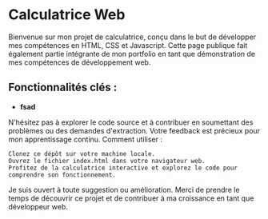 # Calculatrice Web
Bienvenue sur mon projet de calculatrice, conçu dans le but de développer mes compétences en HTML, CSS et Javascript. Cette page publique fait également partie intégrante de mon portfolio en tant que démonstration de mes compétences de développement web.
## Fonctionnalités clés : 
* **fsad**
        

N'hésitez pas à explorer le code source et à contribuer en soumettant des problèmes ou des demandes d'extraction. Votre feedback est précieux pour mon apprentissage continu.
Comment utiliser :

    Clonez ce dépôt sur votre machine locale.
    Ouvrez le fichier index.html dans votre navigateur web.
    Profitez de la calculatrice interactive et explorez le code pour comprendre son fonctionnement.

Je suis ouvert à toute suggestion ou amélioration. Merci de prendre le temps de découvrir ce projet et de contribuer à ma croissance en tant que développeur web.
